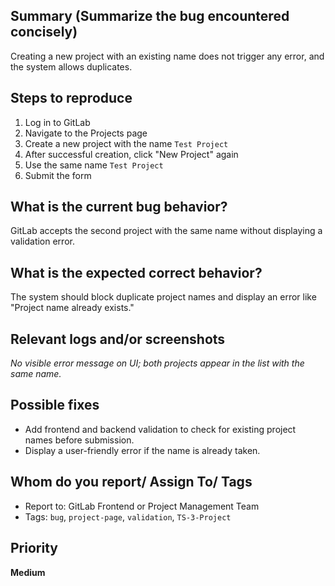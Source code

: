 ## Summary (Summarize the bug encountered concisely)

Creating a new project with an existing name does not trigger any error, and the system allows duplicates.

## Steps to reproduce     

1. Log in to GitLab
2. Navigate to the Projects page
3. Create a new project with the name `Test Project`
4. After successful creation, click "New Project" again
5. Use the same name `Test Project`
6. Submit the form

## What is the current bug behavior?

GitLab accepts the second project with the same name without displaying a validation error.

## What is the expected correct behavior?

The system should block duplicate project names and display an error like "Project name already exists."

## Relevant logs and/or screenshots

_No visible error message on UI; both projects appear in the list with the same name._

## Possible fixes

- Add frontend and backend validation to check for existing project names before submission.
- Display a user-friendly error if the name is already taken.

## Whom do you report/ Assign To/ Tags

- Report to: GitLab Frontend or Project Management Team
- Tags: `bug`, `project-page`, `validation`, `TS-3-Project`

## Priority

**Medium**


      
